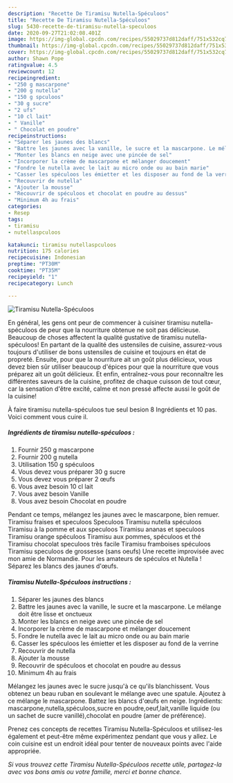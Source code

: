 ```yaml
---
description: "Recette De Tiramisu Nutella-Spéculoos"
title: "Recette De Tiramisu Nutella-Spéculoos"
slug: 5430-recette-de-tiramisu-nutella-speculoos
date: 2020-09-27T21:02:08.401Z
image: https://img-global.cpcdn.com/recipes/55029737d812daff/751x532cq70/tiramisu-nutella-speculoos-photo-principale-de-la-recette.jpg
thumbnail: https://img-global.cpcdn.com/recipes/55029737d812daff/751x532cq70/tiramisu-nutella-speculoos-photo-principale-de-la-recette.jpg
cover: https://img-global.cpcdn.com/recipes/55029737d812daff/751x532cq70/tiramisu-nutella-speculoos-photo-principale-de-la-recette.jpg
author: Shawn Pope
ratingvalue: 4.5
reviewcount: 12
recipeingredient:
- "250 g mascarpone"
- "200 g nutella"
- "150 g spculoos"
- "30 g sucre"
- "2 ufs"
- "10 cl lait"
- " Vanille"
- " Chocolat en poudre"
recipeinstructions:
- "Séparer les jaunes des blancs"
- "Battre les jaunes avec la vanille, le sucre et la mascarpone. Le mélange doit être lisse et onctueux"
- "Monter les blancs en neige avec une pincée de sel"
- "Incorporer la crème de mascarpone et mélanger doucement"
- "Fondre le nutella avec le lait au micro onde ou au bain marie"
- "Casser les spéculoos les émietter et les disposer au fond de la verrine"
- "Recouvrir de nutella"
- "Ajouter la mousse"
- "Recouvrir de spéculoos et chocolat en poudre au dessus"
- "Minimum 4h au frais"
categories:
- Resep
tags:
- tiramisu
- nutellaspculoos

katakunci: tiramisu nutellaspculoos 
nutrition: 175 calories
recipecuisine: Indonesian
preptime: "PT30M"
cooktime: "PT35M"
recipeyield: "1"
recipecategory: Lunch

---
```



![Tiramisu Nutella-Spéculoos](https://img-global.cpcdn.com/recipes/55029737d812daff/751x532cq70/tiramisu-nutella-speculoos-photo-principale-de-la-recette.jpg)

En général, les gens ont peur de commencer à cuisiner tiramisu nutella-spéculoos de peur que la nourriture obtenue ne soit pas délicieuse. Beaucoup de choses affectent la qualité gustative de tiramisu nutella-spéculoos! En partant de la qualité des ustensiles de cuisine, assurez-vous toujours d'utiliser de bons ustensiles de cuisine et toujours en état de propreté. Ensuite, pour que la nourriture ait un goût plus délicieux, vous devez bien sûr utiliser beaucoup d'épices pour que la nourriture que vous préparez ait un goût délicieux. Et enfin, entraînez-vous pour reconnaître les différentes saveurs de la cuisine, profitez de chaque cuisson de tout cœur, car la sensation d'être excité, calme et non pressé affecte aussi le goût de la cuisine!

<!--inarticleads1-->

À faire tiramisu nutella-spéculoos tue seul besion 8 Ingrédients et 10 pas. Voici comment vous cuire il.

##### Ingrédients de tiramisu nutella-spéculoos :

1. Fournir 250 g mascarpone
1. Fournir 200 g nutella
1. Utilisation 150 g spéculoos
1. Vous devez vous préparer 30 g sucre
1. Vous devez vous préparer 2 œufs
1. Vous avez besoin 10 cl lait
1. Vous avez besoin  Vanille
1. Vous avez besoin  Chocolat en poudre


Pendant ce temps, mélangez les jaunes avec le mascarpone, bien remuer. Tiramisu fraises et speculoos Speculoos Tiramisu nutella spéculoos Tiramisu à la pomme et aux speculoos Tiramisu ananas et speculoos Tiramisu orange spéculoos Tiramisu aux pommes, spéculoos et thé Tiramisu chocolat speculoos très facile Tiramisu framboises spéculoos Tiramisu speculoos de grossesse (sans oeufs) Une recette improvisée avec mon amie de Normandie. Pour les amateurs de spéculos et Nutella ! Séparez les blancs des jaunes d&#39;œufs. 

<!--inarticleads2-->

##### Tiramisu Nutella-Spéculoos instructions :

1. Séparer les jaunes des blancs
1. Battre les jaunes avec la vanille, le sucre et la mascarpone. Le mélange doit être lisse et onctueux
1. Monter les blancs en neige avec une pincée de sel
1. Incorporer la crème de mascarpone et mélanger doucement
1. Fondre le nutella avec le lait au micro onde ou au bain marie
1. Casser les spéculoos les émietter et les disposer au fond de la verrine
1. Recouvrir de nutella
1. Ajouter la mousse
1. Recouvrir de spéculoos et chocolat en poudre au dessus
1. Minimum 4h au frais


Mélangez les jaunes avec le sucre jusqu&#39;à ce qu&#39;ils blanchissent. Vous obtenez un beau ruban en soulevant le mélange avec une spatule. Ajoutez à ce mélange le mascarpone. Battez les blancs d&#39;œufs en neige. Ingrédients: mascarpone,nutella,spéculoos,sucre en poudre,oeuf,lait,vanille liquide (ou un sachet de sucre vanillé),chocolat en poudre (amer de préférence). 

<!--inarticleads1-->

<p>
Prenez ces concepts de recettes Tiramisu Nutella-Spéculoos et utilisez-les également et peut-être même expérimentez pendant que vous y allez. Le coin cuisine est un endroit idéal pour tenter de nouveaux points avec l'aide appropriée.
</p>

<p>
<i>Si vous trouvez cette Tiramisu Nutella-Spéculoos recette utile, partagez-la avec vos bons amis ou votre famille, merci et bonne chance.</i>
</p>
